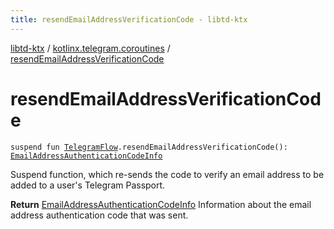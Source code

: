 ```yaml
---
title: resendEmailAddressVerificationCode - libtd-ktx
---
```


[libtd-ktx](../index.html) / [kotlinx.telegram.coroutines](index.html) / [resendEmailAddressVerificationCode](./resend-email-address-verification-code.html)

# resendEmailAddressVerificationCode

`suspend fun `[`TelegramFlow`](../kotlinx.telegram.core/-telegram-flow/index.html)`.resendEmailAddressVerificationCode(): `[`EmailAddressAuthenticationCodeInfo`](https://tdlibx.github.io/td/docs/org/drinkless/td/libcore/telegram/TdApi/EmailAddressAuthenticationCodeInfo.html)

Suspend function, which re-sends the code to verify an email address to be added to a user's
Telegram Passport.

**Return**
[EmailAddressAuthenticationCodeInfo](https://tdlibx.github.io/td/docs/org/drinkless/td/libcore/telegram/TdApi/EmailAddressAuthenticationCodeInfo.html) Information about the email address authentication
code that was sent.

